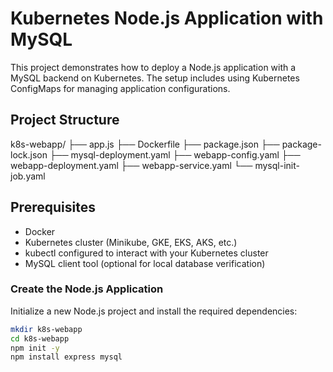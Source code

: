 # Kubernetes Node.js Application with MySQL

This project demonstrates how to deploy a Node.js application with a MySQL backend on Kubernetes. The setup includes using Kubernetes ConfigMaps for managing application configurations.

## Project Structure

k8s-webapp/
├── app.js
├── Dockerfile
├── package.json
├── package-lock.json
├── mysql-deployment.yaml
├── webapp-config.yaml
├── webapp-deployment.yaml
├── webapp-service.yaml
└── mysql-init-job.yaml


## Prerequisites

- Docker
- Kubernetes cluster (Minikube, GKE, EKS, AKS, etc.)
- kubectl configured to interact with your Kubernetes cluster
- MySQL client tool (optional for local database verification)



###  Create the Node.js Application

Initialize a new Node.js project and install the required dependencies:

```sh
mkdir k8s-webapp
cd k8s-webapp
npm init -y
npm install express mysql
